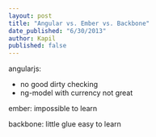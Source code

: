 ```yaml
---
layout: post
title: "Angular vs. Ember vs. Backbone"
date_published: "6/30/2013"
author: Kapil
published: false
---
```



angularjs:
- no good dirty checking
- ng-model with currency not great

ember: impossible to learn

backbone:
little glue
easy to learn
